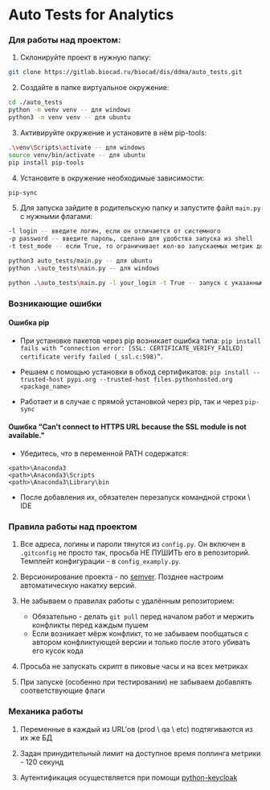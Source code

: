 # Auto Tests for Analytics

### Для работы над проектом:

1. Склонируйте проект в нужную папку: 

```bash
git clone https://gitlab.biocad.ru/biocad/dis/ddma/auto_tests.git
```


2. Создайте в папке виртуальное окружение:

```bash
cd ./auto_tests
python -m venv venv -- для windows
python3 -m venv venv -- для ubuntu
```

3. Активируйте окружение и установите в нём pip-tools:

```bash
.\venv\Scripts\activate -- для windows
source venv/bin/activate -- для ubuntu
pip install pip-tools
```

4. Установите в окружение необходимые зависимости:

```bash
pip-sync
```

5. Для запуска зайдите в родительскую папку и запустите файл `main.py` с нужными флагами:

```bash
-l login -- введите логин, если он отличается от системного
-p password -- введите пароль, сделано для удобства запуска из shell
-t test_mode -- если True, то ограничивает кол-во запускаемых метрик до 3-х

python3 auto_tests/main.py -- для ubuntu
python .\auto_tests\main.py -- для windows

python .\auto_tests\main.py -l your_login -t True -- запуск с указанным логином в тестовом режиме
```


### Возникающие ошибки

#### Ошибка pip
- При установке пакетов через pip возникает ошибка типа: 
`pip install fails with “connection error: [SSL: CERTIFICATE_VERIFY_FAILED] certificate verify failed (_ssl.c:598)”`. 

- Решаем с помощью установки в обход сертификатов:
`pip install --trusted-host pypi.org --trusted-host files.pythonhosted.org <package_name>`

- Работает и в случае с прямой установкой через pip, так и через `pip-sync`

#### Ошибка "Can't connect to HTTPS URL because the SSL module is not available."
- Убедитесь, что в переменной PATH содержатся:
```
<path>\Anaconda3
<path>\Anaconda3\Scripts
<path>\Anaconda3\Library\bin
```
- После добавления их, обязателен перезапуск командной строки \ IDE

### Правила работы над проектом
1. Все адреса, логины и пароли тянутся из `config.py`. 
Он включен в `.gitconfig` не просто так, просьба НЕ ПУШИТЬ его в репозиторий.
Темплейт конфигурации - в `config_examply.py`.

2. Версионирование проекта - по [semver](https://semver.org/).
Позднее настроим автоматическую накатку версий. 

3. Не забываем о правилах работы с удалённым репозиторием:
    - Обязательно - делать `git pull` перед началом работ и мержить конфликты перед каждым пушем
    - Если возникает мёрж конфликт, то не забываем пообщаться с автором конфликтующей версии и только после этого убивать его кусок кода
    
4. Просьба не запускать скрипт в пиковые часы и на всех метриках

5. При запуске (особенно при тестировании) не забываем добавлять соответствующие флаги

### Механика работы
1. Переменные в каждый из URL'ов (prod \ qa \ etc) подтягиваются из их же БД

2. Задан принудительный лимит на доступное время поллинга метрики - 120 секунд

3. Аутентификация осуществляется при помощи [python-keycloak](https://github.com/marcospereirampj/python-keycloak)
 